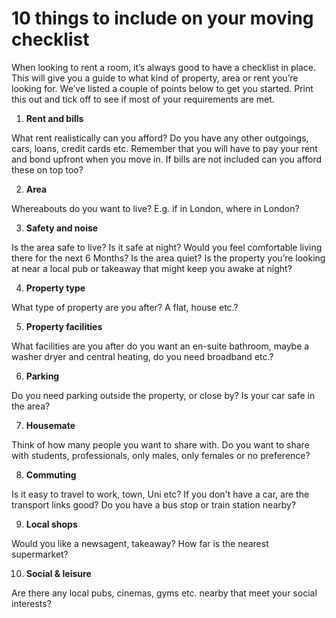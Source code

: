 10 things to include on your moving checklist
=============================================

When looking to rent a room, it’s always good to have a checklist in place. This
will give you a guide to what kind of property, area or rent you’re looking for.
We’ve listed a couple of points below to get you started. Print this out and
tick off to see if most of your requirements are met.

1. **Rent and bills**  

 What rent realistically can you afford? Do you have any other outgoings, cars, loans, credit cards etc.
 Remember that you will have to pay your rent and bond upfront when you move in. If bills are not included can you afford these on top too?

2. **Area**  

 Whereabouts do you want to live? E.g. if in London, where in London?

3. **Safety and noise**  

 Is the area safe to live? Is it safe at night? Would you feel comfortable living there for the next 6 Months? Is the area quiet?
 Is the property you’re looking at near a local pub or takeaway that might keep you awake at night?

4. **Property type**  

 What type of property are you after? A flat, house etc.?

5. **Property facilities**  

 What facilities are you after do you want an en-suite bathroom, maybe a washer dryer and central heating, do you need broadband etc.?

6. **Parking**  

 Do you need parking outside the property, or close by? Is your car safe in the area?

7. **Housemate**  

 Think of how many people you want to share with. Do you want to share with students, professionals, only males, only females or no preference?

8. **Commuting**  

 Is it easy to travel to work, town, Uni etc? If you don't have a car, are the transport links good? Do you have a bus stop or train station nearby?

9. **Local shops**  

 Would you like a newsagent, takeaway? How far is the nearest supermarket?

10. **Social & leisure**  

 Are there any local pubs, cinemas, gyms etc. nearby that meet your social interests?
